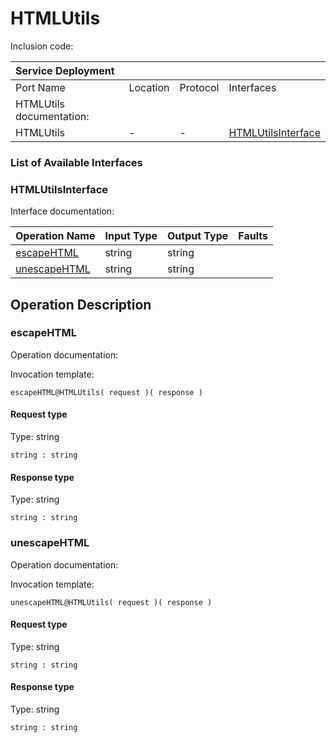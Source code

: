 <!-- markdownlint-disable -->

# HTMLUtils

Inclusion code: 

| Service Deployment |  |  |  |
| :--- | :--- | :--- | :--- |
| Port Name | Location | Protocol | Interfaces |
| HTMLUtils documentation: |  |  |  |
| HTMLUtils | - | - | [HTMLUtilsInterface](html_utils.md#HTMLUtilsInterface) |

### List of Available Interfaces

### HTMLUtilsInterface <a id="HTMLUtilsInterface"></a>

Interface documentation:

| Operation Name | Input Type | Output Type | Faults |
| :--- | :--- | :--- | :--- |
| [escapeHTML](html_utils.md#escapeHTML) | string | string |  |
| [unescapeHTML](html_utils.md#unescapeHTML) | string | string |  |

## Operation Description

### escapeHTML <a id="escapeHTML"></a>

Operation documentation:

Invocation template:

```jolie
escapeHTML@HTMLUtils( request )( response )
```

#### Request type

Type: string

`string : string`

#### Response type

Type: string

`string : string`

### unescapeHTML <a id="unescapeHTML"></a>

Operation documentation:

Invocation template:

```jolie
unescapeHTML@HTMLUtils( request )( response )
```

#### Request type

Type: string

`string : string`

#### Response type

Type: string

`string : string`


